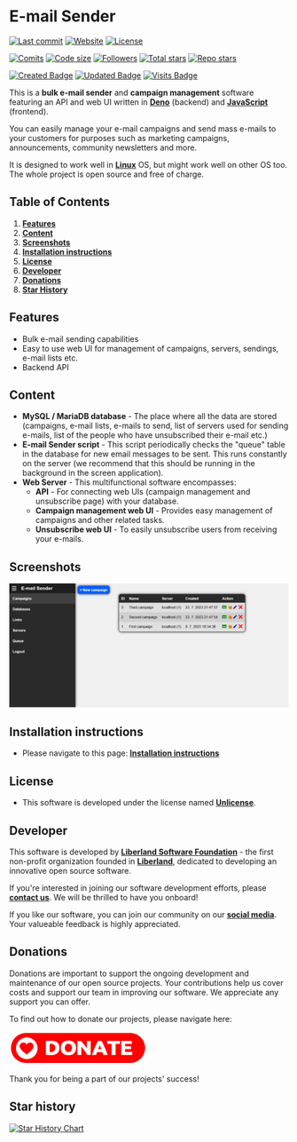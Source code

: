 # E-mail Sender

[![Last commit](https://img.shields.io/github/last-commit/libersoft-org/email-sender?style=for-the-badge)](https://github.com/libersoft-org/email-sender/commits/main)
[![Website](https://img.shields.io/website?url=https%3A%2F%2Flibersoft.org&style=for-the-badge)](https://libersoft.org)
[![License](https://img.shields.io/github/license/libersoft-org/email-sender?style=for-the-badge)](./LICENSE)

[![Comits](https://img.shields.io/github/commit-activity/t/libersoft-org/email-sender?style=for-the-badge)](https://github.com/libersoft-org/email-sender/commits/main)
[![Code size](https://img.shields.io/github/languages/code-size/libersoft-org/email-sender?style=for-the-badge)](https://github.com/libersoft-org/email-sender/archive/refs/heads/main.zip)
[![Followers](https://img.shields.io/github/followers/libersoft-org?style=for-the-badge)](https://github.com/libersoft-org?tab=followers)
[![Total stars](https://img.shields.io/github/stars/libersoft-org?label=Total%20stars&style=for-the-badge)](https://github.com/libersoft-org?tab=stars)
[![Repo stars](https://img.shields.io/github/stars/libersoft-org/email-sender?label=Repo%20stars&style=for-the-badge)](https://github.com/libersoft-org?tab=stars)

[![Created Badge](https://badges.pufler.dev/created/libersoft-org/email-sender)](https://badges.pufler.dev) [![Updated Badge](https://badges.pufler.dev/updated/libersoft-org/email-sender)](https://badges.pufler.dev) [![Visits Badge](https://badges.pufler.dev/visits/libersoft-org/email-sender)](https://badges.pufler.dev)

This is a **bulk e-mail sender** and **campaign management** software featuring an API and web UI written in [**Deno**](https://deno.land/) (backend) and [**JavaScript**](https://www.ecma-international.org/publications-and-standards/standards/ecma-262/) (frontend).

You can easily manage your e-mail campaigns and send mass e-mails to your customers for purposes such as marketing campaigns, announcements, community newsletters and more.

It is designed to work well in [**Linux**](https://www.linux.org/) OS, but might work well on other OS too. The whole project is open source and free of charge.

## Table of Contents
1. [**Features**](#features)
2. [**Content**](#content)
3. [**Screenshots**](#screenshots)
4. [**Installation instructions**](#installation-instructions)
5. [**License**](#license)
6. [**Developer**](#developer)
7. [**Donations**](#donations)
8. [**Star History**](#star-history)

## Features
- Bulk e-mail sending capabilities
- Easy to use web UI for management of campaigns, servers, sendings, e-mail lists etc.
- Backend API

## Content

- **MySQL / MariaDB database** - The place where all the data are stored (campaigns, e-mail lists, e-mails to send, list of servers used for sending e-mails, list of the people who have unsubscribed their e-mail etc.)
- **E-mail Sender script** - This script periodically checks the "queue" table in the database for new email messages to be sent. This runs constantly on the server (we recommend that this should be running in the background in the screen application).
- **Web Server** - This multifunctional software encompasses:
  - **API** - For connecting web UIs (campaign management and unsubscribe page) with your database.
  - **Campaign management web UI** - Provides easy management of campaigns and other related tasks.
  - **Unsubscribe web UI** - To easily unsubscribe users from receiving your e-mails.

## Screenshots

![Campaigns](./screenshots/campaigns.png)

## Installation instructions

- Please navigate to this page: [**Installation instructions**](./INSTALL.md)

## License

- This software is developed under the license named [**Unlicense**](./LICENSE).

## Developer
This software is developed by [**Liberland Software Foundation**](https://libersoft.org) - the first non-profit organization founded in [**Liberland**](https://liberland.org), dedicated to developing an innovative open source software.

If you're interested in joining our software development efforts, please [**contact us**](https://libersoft.org/contacts). We will be thrilled to have you onboard!

If you like our software, you can join our community on our [**social media**](https://libersoft.org/contacts). Your valueable feedback is highly appreciated.

## Donations

Donations are important to support the ongoing development and maintenance of our open source projects. Your contributions help us cover costs and support our team in improving our software. We appreciate any support you can offer.

To find out how to donate our projects, please navigate here:

[![Donate](https://raw.githubusercontent.com/libersoft-org/documents/main/donate.png)](https://libersoft.org/donations)

Thank you for being a part of our projects' success!

## Star history

[![Star History Chart](https://api.star-history.com/svg?repos=libersoft-org/email-sender&type=Date)](https://star-history.com/#libersoft-org/email-sender&Date)
